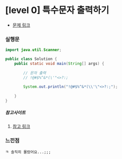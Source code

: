 # [level 0] 특수문자 출력하기

* [문제 링크](https://school.programmers.co.kr/learn/courses/30/lessons/181948) 


### 실행문

```java
import java.util.Scanner;

public class Solution {
    public static void main(String[] args) {
        
        // 문자 출력
        // !@#$%^&*(\'"<>?:;
        
        System.out.println("!@#$%^&*(\\'\"<>?:;");
        
    }
}
```

##### 참고사이트
1. [참고 링크](https://organize1202.tistory.com/17) 


### 느낀점

```
ㅋ 솔직히 몰랐어요...;;; 
``` 
